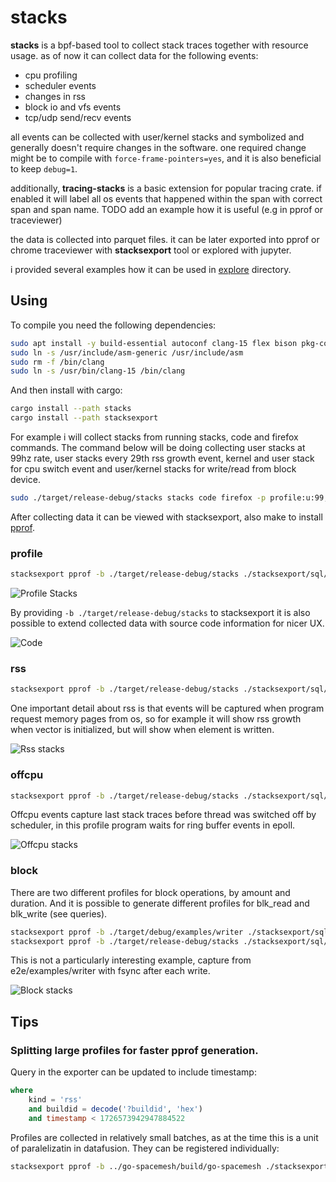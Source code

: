 # stacks

**stacks** is a bpf-based tool to collect stack traces together with resource usage.
as of now it can collect data for the following events:
- cpu profiling
- scheduler events
- changes in rss
- block io and vfs events
- tcp/udp send/recv events
  
all events can be collected with user/kernel stacks and symbolized and generally doesn't require changes in the software.
one required change might be to compile with `force-frame-pointers=yes`, and it is also beneficial to keep `debug=1`.

additionally, **tracing-stacks** is a basic extension for popular tracing crate.
if enabled it will label all os events that happened within the span with correct span and span name.
TODO add an example how it is useful (e.g in pprof or traceviewer) 

the data is collected into parquet files. it can be later exported into
pprof or chrome traceviewer with **stacksexport** tool or explored with jupyter.

i provided several examples how it can be used in [explore](./explore) directory.

## Using

To compile you need the following dependencies:

```sh
sudo apt install -y build-essential autoconf clang-15 flex bison pkg-config autopoint
sudo ln -s /usr/include/asm-generic /usr/include/asm
sudo rm -f /bin/clang
sudo ln -s /usr/bin/clang-15 /bin/clang
```

And then install with cargo:

```sh
cargo install --path stacks
cargo install --path stacksexport
```

For example i will collect stacks from running stacks, code and firefox commands. The command below will be doing
collecting user stacks at 99hz rate, user stacks every 29th rss growth event, kernel and user stack for cpu switch event
and user/kernel stacks for write/read from block device. 

```sh
sudo ./target/release-debug/stacks stacks code firefox -p profile:u:99,rss:u:29,switch:uk,block:uk
```

After collecting data it can be viewed with stacksexport, also make to install [pprof](https://github.com/google/pprof).

### profile

```sh
stacksexport pprof -b ./target/release-debug/stacks ./stacksexport/sql/pprof/cpu_ustacks_for_buildid.sql
```

![Profile Stacks](./_assets/profile_stacks.png "Profile Stacks Image")

By providing `-b ./target/release-debug/stacks` to stacksexport it is also possible to extend collected data
with source code information for nicer UX.

![Code](./_assets/code_stacks.png)

### rss

```sh
stacksexport pprof -b ./target/release-debug/stacks ./stacksexport/sql/pprof/rss_ustacks_growth_for_buildid.sql
```

One important detail about rss is that events will be captured when program request memory pages from os,
so for example it will show rss growth when vector is initialized, but will show when element is written.

![Rss stacks](./_assets/rss_stacks.png)

### offcpu

```sh
stacksexport pprof -b ./target/release-debug/stacks ./stacksexport/sql/pprof/offcpu_stacks_for_buildid.sql
```

Offcpu events capture last stack traces before thread was switched off by scheduler,
in this profile program waits for ring buffer events in epoll.

![Offcpu stacks](./_assets/offcpu_stacks.png)

### block

There are two different profiles for block operations, by amount and duration.
And it is possible to generate different profiles for blk_read and blk_write (see queries).

```sh
stacksexport pprof -b ./target/debug/examples/writer ./stacksexport/sql/pprof/blk_ustack_duration_for_buildid.sql
stacksexport pprof -b ./target/release-debug/stacks ./stacksexport/sql/pprof/blk_ustack_amount_for_buildid.sql
```

This is not a particularly interesting example, capture from e2e/examples/writer with fsync after each write.

![Block stacks](./_assets/block_writer.png)

## Tips

### Splitting large profiles for faster pprof generation.

Query in the exporter can be updated to include timestamp:

```sql
where
    kind = 'rss'
    and buildid = decode('?buildid', 'hex')
    and timestamp < 1726573942947884522
```

Profiles are collected in relatively small batches, as at the time this is a unit of paralelizatin in datafusion.
They can be registered individually:

```sh
stacksexport pprof -b ../go-spacemesh/build/go-spacemesh ./stacksexport/sql/pprof/rss_ustacks_growth_for_buildid.sql -r "/tmp/stacks/10/STACKS-1-*"
```
